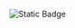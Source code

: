 ![Static Badge](https://img.shields.io/badge/dreasyquia-FAF2F5?style=social&logo=linkedin&logoColor=black&labelColor=white&link=https%3A%2F%2Fwww.linkedin.com%2Fin%2Fdreasyquia%2F)

